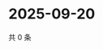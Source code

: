 # 2025-09-20

共 0 条

<!-- BEGIN ZHIHUQUESTIONS -->
<!-- 最后更新时间 Sat Sep 20 2025 07:10:10 GMT+0800 (China Standard Time) -->

<!-- END ZHIHUQUESTIONS -->
